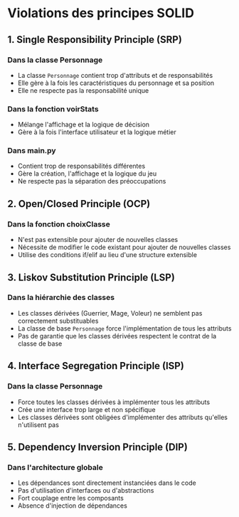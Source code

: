 # Violations des principes SOLID

## 1. Single Responsibility Principle (SRP)

### Dans la classe Personnage
- La classe `Personnage` contient trop d'attributs et de responsabilités
- Elle gère à la fois les caractéristiques du personnage et sa position
- Elle ne respecte pas la responsabilité unique

### Dans la fonction voirStats
- Mélange l'affichage et la logique de décision
- Gère à la fois l'interface utilisateur et la logique métier

### Dans main.py
- Contient trop de responsabilités différentes
- Gère la création, l'affichage et la logique du jeu
- Ne respecte pas la séparation des préoccupations

## 2. Open/Closed Principle (OCP)

### Dans la fonction choixClasse
- N'est pas extensible pour ajouter de nouvelles classes
- Nécessite de modifier le code existant pour ajouter de nouvelles classes
- Utilise des conditions if/elif au lieu d'une structure extensible

## 3. Liskov Substitution Principle (LSP)

### Dans la hiérarchie des classes
- Les classes dérivées (Guerrier, Mage, Voleur) ne semblent pas correctement substituables
- La classe de base `Personnage` force l'implémentation de tous les attributs
- Pas de garantie que les classes dérivées respectent le contrat de la classe de base

## 4. Interface Segregation Principle (ISP)

### Dans la classe Personnage
- Force toutes les classes dérivées à implémenter tous les attributs
- Crée une interface trop large et non spécifique
- Les classes dérivées sont obligées d'implémenter des attributs qu'elles n'utilisent pas

## 5. Dependency Inversion Principle (DIP)

### Dans l'architecture globale
- Les dépendances sont directement instanciées dans le code
- Pas d'utilisation d'interfaces ou d'abstractions
- Fort couplage entre les composants
- Absence d'injection de dépendances 

